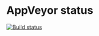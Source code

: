 # AppVeyor status

[![Build status](https://ci.appveyor.com/api/projects/status/cb59w0x1xl44utae?svg=true)](https://ci.appveyor.com/project/juju937/hw-tests-t1)